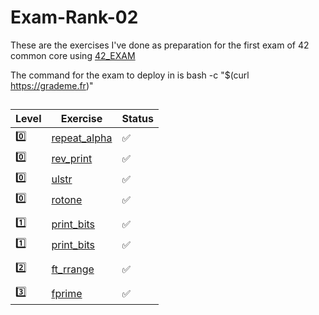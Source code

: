 # Exam-Rank-02
These are the exercises I've done as preparation for the first exam  of 42 common core using [42_EXAM](https://github.com/jcluzet/42_EXAM)

The command for the exam to deploy in is bash -c "$(curl https://grademe.fr)"

## 

| Level| Exercise | Status |
| --- | --- | --- |
| 0️⃣ | [repeat_alpha](https://github.com/PaLucena/Exam-Rank-02/tree/main/lvl0/repeat_alpha) | ✅ |
| 0️⃣ | [rev_print](https://github.com/PaLucena/Exam-Rank-02/tree/main/lvl0/rev_print) | ✅ |
| 0️⃣ | [ulstr](https://github.com/PaLucena/Exam-Rank-02/tree/main/lvl0/ulstr) | ✅ |
| 0️⃣ | [rotone](https://github.com/PaLucena/Exam-Rank-02/tree/main/lvl0/rotone) | ✅ |
||
| 1️⃣ | [print_bits](https://github.com/PaLucena/Exam-Rank-02/tree/main/lvl1/print_bits) | ✅ |
| 1️⃣ | [print_bits](https://github.com/PaLucena/Exam-Rank-02/tree/main/lvl1/strdup) | ✅ |
||
| 2️⃣ | [ft_rrange](https://github.com/PaLucena/Exam-Rank-02/tree/main/lvl3/fprime) | ✅ |
||
| 3️⃣ | [fprime](https://github.com/PaLucena/Exam-Rank-02/tree/main/lvl3/fprime) | ✅ |
